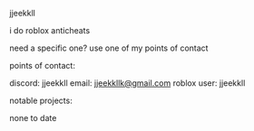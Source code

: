 jjeekkll

i do roblox anticheats


need a specific one? use one of my points of contact


points of contact:

  discord: jjeekkll
  email: jjeekkllk@gmail.com
  roblox user: jjeekkll

  
  
notable projects:

  none to date
